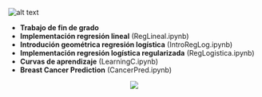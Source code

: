 ![alt text](https://github.com/PabloVargasIbarra/TFG_ML_Exercises/blob/master/data/gitimage.png)
- **Trabajo de fin de grado** 
- **Implementación regresión lineal** (RegLineal.ipynb)
- **Introdución geométrica regresión logística** (IntroRegLog.ipynb)
- **Implementación regresión logística regularizada** (RegLogistica.ipynb)
- **Curvas de aprendizaje** (LearningC.ipynb)
- **Breast Cancer Prediction** (CancerPred.ipynb)
<p align="center">
  <img  src="https://www.python.org/static/community_logos/python-logo-inkscape.svg">
</p>
